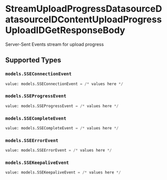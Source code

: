 # StreamUploadProgressDatasourceDatasourceIDContentUploadProgressUploadIDGetResponseBody

Server-Sent Events stream for upload progress


## Supported Types

### `models.SSEConnectionEvent`

```python
value: models.SSEConnectionEvent = /* values here */
```

### `models.SSEProgressEvent`

```python
value: models.SSEProgressEvent = /* values here */
```

### `models.SSECompleteEvent`

```python
value: models.SSECompleteEvent = /* values here */
```

### `models.SSEErrorEvent`

```python
value: models.SSEErrorEvent = /* values here */
```

### `models.SSEKeepaliveEvent`

```python
value: models.SSEKeepaliveEvent = /* values here */
```

